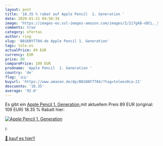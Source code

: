 ```yaml
---
layout: post
title: '18.35 % rabat auf Apple Pencil  1. Generation '
date: 2020-01-21 04:50:34
image: 'https://images-eu.ssl-images-amazon.com/images/I/217gkB-nDCL._SL200_.jpg'
comments: true
category: ofertas
author: ring
slug: 'B016NY7784-de Apple Pencil 1. Generation'
tags: tole.es
actualPrice: 89 EUR
currency: EUR
price: 89
comparePrice: 109 EUR
prodname: 'Apple Pencil  1. Generation '
country: 'de'
flag: '🇩🇪'
buyurl: 'https://www.amazon.de/dp/B016NY7784/?tag=tolees0ca-21'
descuento: '18.35'
average: '92.0'
---
```


Es gibt ein [Apple Pencil  1. Generation ](https://www.amazon.de/dp/B016NY7784/?tag=tolees0ca-21) mit aktuellem Preis 89 EUR (original: 109 EUR) 18.35 % Rabatt hier:

[![Apple Pencil  1. Generation ](https://images-eu.ssl-images-amazon.com/images/I/217gkB-nDCL._SL200_.jpg)](https://www.amazon.de/dp/B016NY7784/?tag=tolees0ca-21)

ℹ️:


[🛒 kauf es hier!!](https://www.amazon.de/dp/B016NY7784/?tag=tolees0ca-21)
